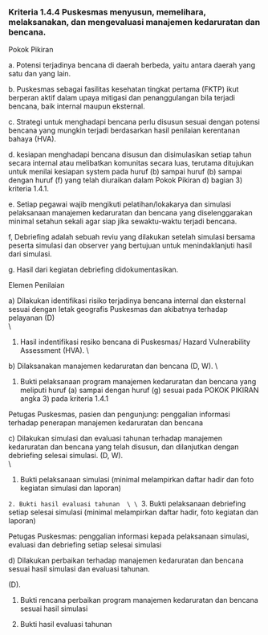 
### Kriteria 1.4.4 Puskesmas menyusun, memelihara, melaksanakan, dan mengevaluasi manajemen kedaruratan dan bencana. 



Pokok Pikiran 

a. Potensi terjadinya bencana di daerah berbeda, yaitu antara daerah yang satu dan yang lain. 

b. Puskesmas sebagai fasilitas kesehatan tingkat pertama (FKTP) ikut berperan aktif dalam upaya mitigasi dan penanggulangan bila terjadi bencana, baik internal maupun eksternal. 

c. Strategi untuk menghadapi bencana perlu disusun sesuai dengan potensi bencana yang mungkin terjadi berdasarkan hasil penilaian kerentanan bahaya (HVA). 



d. kesiapan menghadapi bencana disusun dan disimulasikan setiap tahun secara internal atau melibatkan komunitas secara luas, terutama ditujukan untuk menilai kesiapan system pada huruf (b) sampai huruf (b) sampai dengan huruf (f) yang telah diuraikan dalam Pokok Pikiran d) bagian 3) kriteria 1.4.1.

e. Setiap pegawai wajib mengikuti pelatihan/lokakarya dan simulasi pelaksanaan manajemen kedaruratan dan bencana yang diselenggarakan minimal setahun sekali agar siap jika sewaktu-waktu terjadi bencana. 

f, Debriefing adalah sebuah reviu yang dilakukan setelah simulasi bersama peserta simulasi dan observer yang bertujuan untuk menindaklanjuti hasil dari simulasi. 

g. Hasil dari kegiatan debriefing didokumentasikan.





Elemen Penilaian 




 a) Dilakukan identifikasi risiko terjadinya bencana internal dan eksternal sesuai dengan letak geografis Puskesmas dan akibatnya terhadap pelayanan (D)   \
  \
1. Hasil indentifikasi resiko bencana di Puskesmas/ Hazard Vulnerability Assessment (HVA).  \



 b) Dilaksanakan manajemen kedaruratan dan bencana (D, W).  \




1. Bukti pelaksanaan program manajemen kedaruratan dan bencana yang meliputi huruf (a) sampai dengan huruf (g) sesuai pada POKOK 
PIKIRAN angka 3) pada kriteria 1.4.1 
 
Petugas Puskesmas, pasien dan pengunjung: penggalian informasi terhadap penerapan manajemen kedaruratan dan bencana 
 




 c) Dilakukan simulasi dan evaluasi tahunan terhadap manajemen kedaruratan dan bencana yang telah disusun, dan dilanjutkan dengan debriefing selesai simulasi. (D, W). \
  \




1. Bukti pelaksanaan simulasi (minimal melampirkan daftar hadir dan foto kegiatan simulasi dan laporan) 



`2. Bukti hasil evaluasi tahunan  \
  \
`3. Bukti pelaksanaan debriefing setiap selesai simulasi (minimal melampirkan daftar hadir, foto kegiatan dan laporan)



Petugas Puskesmas:  penggalian informasi kepada pelaksanaan simulasi, evaluasi dan debriefing setiap selesai simulasi




 d) Dilakukan perbaikan terhadap manajemen kedaruratan dan bencana sesuai hasil simulasi dan evaluasi tahunan. 



(D). 
1. Bukti rencana perbaikan program manajemen kedaruratan dan bencana sesuai hasil simulasi 

2. Bukti hasil evaluasi tahunan 





